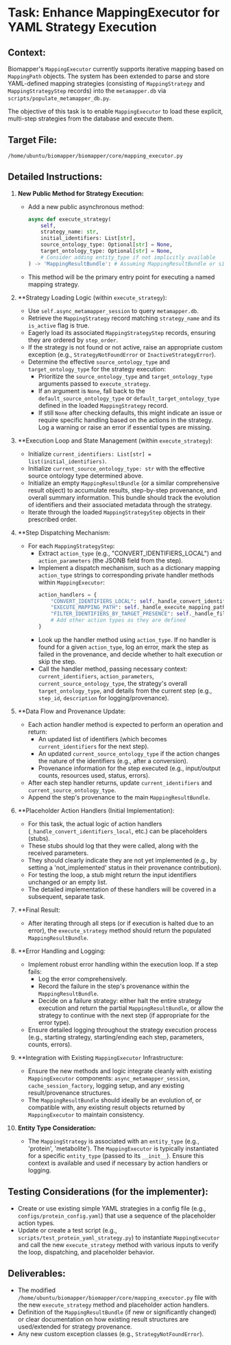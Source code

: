 # Task: Enhance MappingExecutor for YAML Strategy Execution

## Context:
Biomapper's `MappingExecutor` currently supports iterative mapping based on `MappingPath` objects. The system has been extended to parse and store YAML-defined mapping strategies (consisting of `MappingStrategy` and `MappingStrategyStep` records) into the `metamapper.db` via `scripts/populate_metamapper_db.py`.

The objective of this task is to enable `MappingExecutor` to load these explicit, multi-step strategies from the database and execute them.

## Target File:
`/home/ubuntu/biomapper/biomapper/core/mapping_executor.py`

## Detailed Instructions:

1.  **New Public Method for Strategy Execution:**
    *   Add a new public asynchronous method: 
        ```python
        async def execute_strategy(
            self,
            strategy_name: str,
            initial_identifiers: List[str],
            source_ontology_type: Optional[str] = None,
            target_ontology_type: Optional[str] = None,
            # Consider adding entity_type if not implicitly available
        ) -> 'MappingResultBundle': # Assuming MappingResultBundle or similar
        ```
    *   This method will be the primary entry point for executing a named mapping strategy.

2.  **Strategy Loading Logic (within `execute_strategy`):
    *   Use `self.async_metamapper_session` to query `metamapper.db`.
    *   Retrieve the `MappingStrategy` record matching `strategy_name` and its `is_active` flag is true.
    *   Eagerly load its associated `MappingStrategyStep` records, ensuring they are ordered by `step_order`.
    *   If the strategy is not found or not active, raise an appropriate custom exception (e.g., `StrategyNotFoundError` or `InactiveStrategyError`).
    *   Determine the effective `source_ontology_type` and `target_ontology_type` for the strategy execution:
        *   Prioritize the `source_ontology_type` and `target_ontology_type` arguments passed to `execute_strategy`.
        *   If an argument is `None`, fall back to the `default_source_ontology_type` or `default_target_ontology_type` defined in the loaded `MappingStrategy` record.
        *   If still `None` after checking defaults, this might indicate an issue or require specific handling based on the actions in the strategy. Log a warning or raise an error if essential types are missing.

3.  **Execution Loop and State Management (within `execute_strategy`):
    *   Initialize `current_identifiers: List[str] = list(initial_identifiers)`.
    *   Initialize `current_source_ontology_type: str` with the effective source ontology type determined above.
    *   Initialize an empty `MappingResultBundle` (or a similar comprehensive result object) to accumulate results, step-by-step provenance, and overall summary information. This bundle should track the evolution of identifiers and their associated metadata through the strategy.
    *   Iterate through the loaded `MappingStrategyStep` objects in their prescribed order.

4.  **Step Dispatching Mechanism:
    *   For each `MappingStrategyStep`:
        *   Extract `action_type` (e.g., "CONVERT_IDENTIFIERS_LOCAL") and `action_parameters` (the JSONB field from the step).
        *   Implement a dispatch mechanism, such as a dictionary mapping `action_type` strings to corresponding private handler methods within `MappingExecutor`:
            ```python
            action_handlers = {
                "CONVERT_IDENTIFIERS_LOCAL": self._handle_convert_identifiers_local,
                "EXECUTE_MAPPING_PATH": self._handle_execute_mapping_path,
                "FILTER_IDENTIFIERS_BY_TARGET_PRESENCE": self._handle_filter_identifiers_by_target_presence,
                # Add other action types as they are defined
            }
            ```
        *   Look up the handler method using `action_type`. If no handler is found for a given `action_type`, log an error, mark the step as failed in the provenance, and decide whether to halt execution or skip the step.
        *   Call the handler method, passing necessary context: `current_identifiers`, `action_parameters`, `current_source_ontology_type`, the strategy's overall `target_ontology_type`, and details from the current step (e.g., `step_id`, `description` for logging/provenance).

5.  **Data Flow and Provenance Update:
    *   Each action handler method is expected to perform an operation and return:
        *   An updated list of identifiers (which becomes `current_identifiers` for the next step).
        *   An updated `current_source_ontology_type` if the action changes the nature of the identifiers (e.g., after a conversion).
        *   Provenance information for the step executed (e.g., input/output counts, resources used, status, errors).
    *   After each step handler returns, update `current_identifiers` and `current_source_ontology_type`.
    *   Append the step's provenance to the main `MappingResultBundle`.

6.  **Placeholder Action Handlers (Initial Implementation):
    *   For this task, the actual logic of action handlers (`_handle_convert_identifiers_local`, etc.) can be placeholders (stubs).
    *   These stubs should log that they were called, along with the received parameters.
    *   They should clearly indicate they are not yet implemented (e.g., by setting a 'not_implemented' status in their provenance contribution).
    *   For testing the loop, a stub might return the input identifiers unchanged or an empty list.
    *   The detailed implementation of these handlers will be covered in a subsequent, separate task.

7.  **Final Result:
    *   After iterating through all steps (or if execution is halted due to an error), the `execute_strategy` method should return the populated `MappingResultBundle`.

8.  **Error Handling and Logging:
    *   Implement robust error handling within the execution loop. If a step fails:
        *   Log the error comprehensively.
        *   Record the failure in the step's provenance within the `MappingResultBundle`.
        *   Decide on a failure strategy: either halt the entire strategy execution and return the partial `MappingResultBundle`, or allow the strategy to continue with the next step (if appropriate for the error type).
    *   Ensure detailed logging throughout the strategy execution process (e.g., starting strategy, starting/ending each step, parameters, counts, errors).

9.  **Integration with Existing `MappingExecutor` Infrastructure:
    *   Ensure the new methods and logic integrate cleanly with existing `MappingExecutor` components: `async_metamapper_session`, `cache_session_factory`, logging setup, and any existing result/provenance structures.
    *   The `MappingResultBundle` should ideally be an evolution of, or compatible with, any existing result objects returned by `MappingExecutor` to maintain consistency.

10. **Entity Type Consideration:**
    *   The `MappingStrategy` is associated with an `entity_type` (e.g., 'protein', 'metabolite'). The `MappingExecutor` is typically instantiated for a specific `entity_type` (passed to its `__init__`). Ensure this context is available and used if necessary by action handlers or logging.

## Testing Considerations (for the implementer):
*   Create or use existing simple YAML strategies in a config file (e.g., `configs/protein_config.yaml`) that use a sequence of the placeholder action types.
*   Update or create a test script (e.g., `scripts/test_protein_yaml_strategy.py`) to instantiate `MappingExecutor` and call the new `execute_strategy` method with various inputs to verify the loop, dispatching, and placeholder behavior.

## Deliverables:
*   The modified `/home/ubuntu/biomapper/biomapper/core/mapping_executor.py` file with the new `execute_strategy` method and placeholder action handlers.
*   Definition of the `MappingResultBundle` (if new or significantly changed) or clear documentation on how existing result structures are used/extended for strategy provenance.
*   Any new custom exception classes (e.g., `StrategyNotFoundError`).
